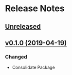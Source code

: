 # Release Notes

## [Unreleased](https://github.com/ixocreate/entity-package/compare/0.1.0...develop)

## [v0.1.0 (2019-04-19)](https://github.com/ixocreate/entity-package/compare/master...0.1.0)

### Changed
- Consolidate Package
